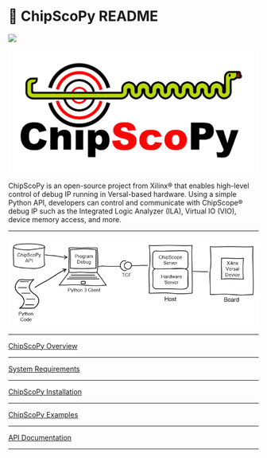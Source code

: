 # 🐍 ChipScoPy README


[![](https://img.shields.io/badge/code%20style-black-000000.svg)](https://github.com/psf/black)


![](https://raw.githubusercontent.com/Xilinx/chipscopy/master/docs/images/chipscopy_logo_head_right_transparent_background.png)

ChipScoPy is an open-source project from Xilinx® that enables high-level control of debug IP running in Versal-based hardware.
Using a simple Python API, developers can control and communicate with ChipScope® debug IP such as the Integrated Logic
Analyzer (ILA), Virtual IO (VIO), device memory access, and more.

-------------------------------------------------------------------------------

![](https://raw.githubusercontent.com/Xilinx/chipscopy/master/docs/images/chipscopy_overview.png)

-------------------------------------------------------------------------------

[ChipScoPy Overview](https://xilinx.github.io/chipscopy/2021.1/overview.html)

-------------------------------------------------------------------------------

[System Requirements](https://xilinx.github.io/chipscopy/2021.1/system_requirements.html)

-------------------------------------------------------------------------------

[ChipScoPy Installation](https://xilinx.github.io/chipscopy/2021.1/chipscopy_installation.html)

-------------------------------------------------------------------------------

[ChipScoPy Examples](https://github.com/Xilinx/chipscopy/tree/master/chipscopy/examples)

-------------------------------------------------------------------------------

[API Documentation](https://xilinx.github.io/chipscopy/)

-------------------------------------------------------------------------------
